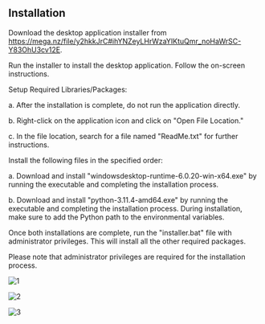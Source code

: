 Installation
----------------
Download the desktop application installer from https://mega.nz/file/y2hkkJrC#ihYNZeyLHrWzaYIKtuQmr_noHaWrSC-Y83OhU3cv12E.

Run the installer to install the desktop application. Follow the on-screen instructions.

Setup Required Libraries/Packages:


a. After the installation is complete, do not run the application directly.


b. Right-click on the application icon and click on "Open File Location."


c. In the file location, search for a file named "ReadMe.txt" for further instructions.

Install the following files in the specified order:

a. Download and install "windowsdesktop-runtime-6.0.20-win-x64.exe" by running the executable and completing the installation process.

b. Download and install "python-3.11.4-amd64.exe" by running the executable and completing the installation process. During installation, make sure to add the Python path to the environmental variables.

Once both installations are complete, run the "installer.bat" file with administrator privileges. This will install all the other required packages.

Please note that administrator privileges are required for the installation process.

![1](https://github.com/KhalilFarhat/Duaa-Sound-Recorder/assets/100374222/78dc92ae-b217-4111-b3c6-06bc0deff67a)

![2](https://github.com/KhalilFarhat/Duaa-Sound-Recorder/assets/100374222/6ddef76c-9f4c-4d6c-9b9f-c57b48a534b5)

![3](https://github.com/KhalilFarhat/Duaa-Sound-Recorder/assets/100374222/415fdff4-edc2-4453-9548-05fac430ec41)








